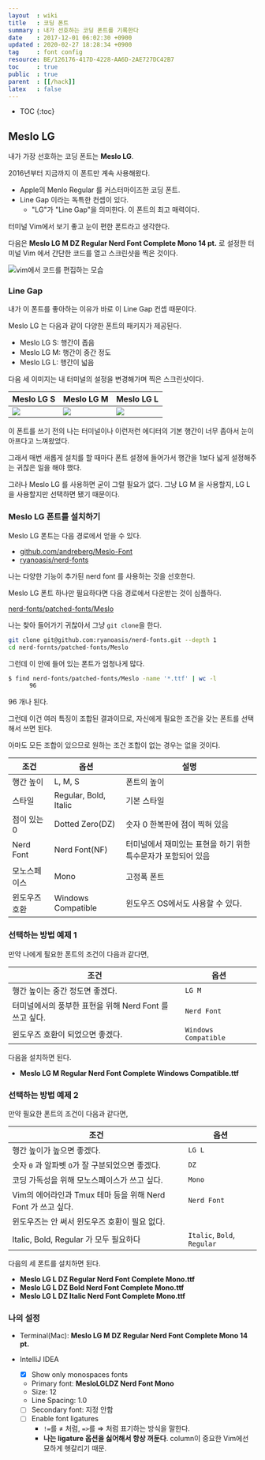 ```yaml
---
layout  : wiki
title   : 코딩 폰트
summary : 내가 선호하는 코딩 폰트를 기록한다
date    : 2017-12-01 06:02:30 +0900
updated : 2020-02-27 18:28:34 +0900
tag     : font config
resource: BE/126176-417D-4228-AA6D-2AE727DC42B7
toc     : true
public  : true
parent  : [[/hack]]
latex   : false
---
```

* TOC
{:toc}

## Meslo LG

내가 가장 선호하는 코딩 폰트는 **Meslo LG**.

2016년부터 지금까지 이 폰트만 계속 사용해왔다.

* Apple의 Menlo Regular 를 커스터마이즈한 코딩 폰트.
* Line Gap 이라는 독특한 컨셉이 있다.
    * "LG"가 "Line Gap"을 의미한다. 이 폰트의 최고 매력이다.

터미널 Vim에서 보기 좋고 눈이 편한 폰트라고 생각한다.

다음은 **Meslo LG M DZ Regular Nerd Font Complete Mono 14 pt.** 로 설정한 터미널 Vim 에서 간단한 코드를 열고 스크린샷을 찍은 것이다.

![vim에서 코드를 편집하는 모습]( /resource/wiki/coding-font/meslo-vim-example.png )


### Line Gap

내가 이 폰트를 좋아하는 이유가 바로 이 Line Gap 컨셉 때문이다.

Meslo LG 는 다음과 같이 다양한 폰트의 패키지가 제공된다.

* Meslo LG S: 행간이 좁음
* Meslo LG M: 행간이 중간 정도
* Meslo LG L: 행간이 넓음

다음 세 이미지는 내 터미널의 설정을 변경해가며 찍은 스크린샷이다.

| Meslo LG S | Meslo LG M | Meslo LG L |
|------------|------------|------------|
| ![][lgs]   | ![][lgm]   | ![][lgl]   |

이 폰트를 쓰기 전의 나는 터미널이나 이런저런 에디터의 기본 행간이 너무 좁아서 눈이 아프다고 느껴왔었다.

그래서 매번 새롭게 설치를 할 때마다 폰트 설정에 들어가서 행간을 1보다 넓게 설정해주는 귀찮은 일을 해야 했다.

그러나 Meslo LG 를 사용하면 굳이 그럴 필요가 없다. 그냥 LG M 을 사용할지, LG L 을 사용할지만 선택하면 됐기 때문이다.


### Meslo LG 폰트를 설치하기

Meslo LG 폰트는 다음 경로에서 얻을 수 있다.

* [github.com/andreberg/Meslo-Font][meslo-font]
* [ryanoasis/nerd-fonts][nerd-fonts]

나는 다양한 기능이 추가된 nerd font 를 사용하는 것을 선호한다.

Meslo LG 폰트 하나만 필요하다면 다음 경로에서 다운받는 것이 심플하다.

[nerd-fonts/patched-fonts/Meslo][nerd-meslo]

나는 찾아 들어가기 귀찮아서 그냥 `git clone`을 한다.

```sh
git clone git@github.com:ryanoasis/nerd-fonts.git --depth 1
cd nerd-fornts/patched-fonts/Meslo
```

그런데 이 안에 들어 있는 폰트가 엄청나게 많다.

```sh
$ find nerd-fonts/patched-fonts/Meslo -name '*.ttf' | wc -l
      96
```

96 개나 된다.

그런데 이건 여러 특징이 조합된 결과이므로, 자신에게 필요한 조건을 갖는 폰트를 선택해서 쓰면 된다.

아마도 모든 조합이 있으므로 원하는 조건 조합이 없는 경우는 없을 것이다.

| 조건          | 옵션                  | 설명                                                          |
|---------------|-----------------------|---------------------------------------------------------------|
| 행간 높이     | L, M, S               | 폰트의 높이                                                   |
| 스타일        | Regular, Bold, Italic | 기본 스타일                                                   |
| 점이 있는 0   | Dotted Zero(DZ)       | 숫자 0 한복판에 점이 찍혀 있음                                |
| Nerd Font     | Nerd Font(NF)         | 터미널에서 재미있는 표현을 하기 위한 특수문자가 포함되어 있음 |
| 모노스페이스  | Mono                  | 고정폭 폰트                                                   |
| 윈도우즈 호환 | Windows Compatible    | 윈도우즈 OS에서도 사용할 수 있다.                             |

### 선택하는 방법 예제 1

만약 나에게 필요한 폰트의 조건이 다음과 같다면,

| 조건                                                    | 옵션                 |
|---------------------------------------------------------|----------------------|
| 행간 높이는 중간 정도면 좋겠다.                         | `LG M`               |
| 터미널에서의 풍부한 표현을 위해 Nerd Font 를 쓰고 싶다. | `Nerd Font`          |
| 윈도우즈 호환이 되었으면 좋겠다.                        | `Windows Compatible` |

다음을 설치하면 된다.

* **Meslo LG M Regular Nerd Font Complete Windows Compatible.ttf**

### 선택하는 방법 예제 2

만약 필요한 폰트의 조건이 다음과 같다면,

| 조건                                                         | 옵션                        |
|--------------------------------------------------------------|-----------------------------|
| 행간 높이가 높으면 좋겠다.                                   | `LG L`                      |
| 숫자 `0` 과 알파벳 `O`가 잘 구분되었으면 좋겠다.             | `DZ`                        |
| 코딩 가독성을 위해 모노스페이스가 쓰고 싶다.                 | `Mono`                      |
| Vim의 에어라인과 Tmux 테마 등을 위해 Nerd Font 가 쓰고 싶다. | `Nerd Font`                 |
| 윈도우즈는 안 써서 윈도우즈 호환이 필요 없다.                |                             |
| Italic, Bold, Regular 가 모두 필요하다                       | `Italic`, `Bold`, `Regular` |

다음의 세 폰트를 설치하면 된다.

* **Meslo LG L DZ Regular Nerd Font Complete Mono.ttf**
* **Meslo LG L DZ Bold Nerd Font Complete Mono.ttf**
* **Meslo LG L DZ Italic Nerd Font Complete Mono.ttf**

### 나의 설정

* Terminal(Mac): **Meslo LG M DZ Regular Nerd Font Complete Mono 14 pt.**

* IntelliJ IDEA
    * [X] Show only monospaces fonts
    * Primary font: **MesloLGLDZ Nerd Font Mono**
    * Size: 12
    * Line Spacing: 1.0
    * [ ] Secondary font: 지정 안함
    * [ ] Enable font ligatures
        * `!=`를 &#8800; 처럼, `=>`를 &#8658; 처럼 표기하는 방식을 말한다.
        * **나는 ligature 옵션을 싫어해서 항상 꺼둔다**. column이 중요한 Vim에선 묘하게 헷갈리기 때문.



[meslo-font]: https://github.com/andreberg/Meslo-Font
[nerd-fonts]: https://github.com/ryanoasis/nerd-fonts
[nerd-meslo]: https://github.com/ryanoasis/nerd-fonts/tree/master/patched-fonts/Meslo
[lgl]: /resource/wiki/coding-font/lgl.png
[lgm]: /resource/wiki/coding-font/lgm.png
[lgs]: /resource/wiki/coding-font/lgs.png
